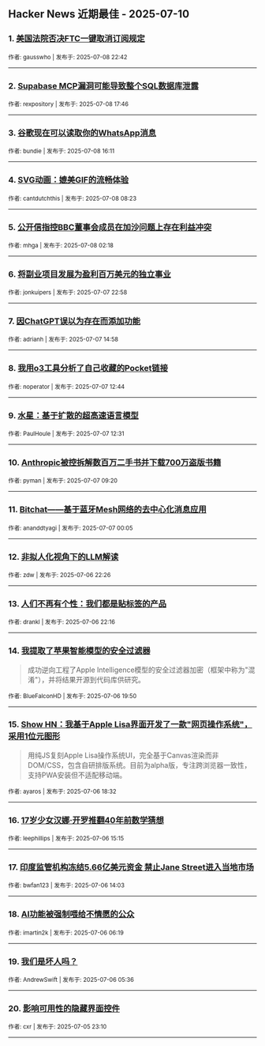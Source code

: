## Hacker News 近期最佳 - 2025-07-10


### 1. [美国法院否决FTC一键取消订阅规定](https://news.ycombinator.com/item?id=44504699)

<sub>作者: gausswho | 发布于: 2025-07-08 22:42</sub>

---

### 2. [Supabase MCP漏洞可能导致整个SQL数据库泄露](https://news.ycombinator.com/item?id=44502318)

<sub>作者: rexpository | 发布于: 2025-07-08 17:46</sub>

---

### 3. [谷歌现在可以读取你的WhatsApp消息](https://news.ycombinator.com/item?id=44501379)

<sub>作者: bundie | 发布于: 2025-07-08 16:11</sub>

---

### 4. [SVG动画：媲美GIF的流畅体验](https://news.ycombinator.com/item?id=44498133)

<sub>作者: cantdutchthis | 发布于: 2025-07-08 08:23</sub>

---

### 5. [公开信指控BBC董事会成员在加沙问题上存在利益冲突](https://news.ycombinator.com/item?id=44496391)

<sub>作者: mhga | 发布于: 2025-07-08 02:18</sub>

---

### 6. [将副业项目发展为盈利百万美元的独立事业](https://news.ycombinator.com/item?id=44495428)

<sub>作者: jonkuipers | 发布于: 2025-07-07 22:58</sub>

---

### 7. [因ChatGPT误以为存在而添加功能](https://news.ycombinator.com/item?id=44491071)

<sub>作者: adrianh | 发布于: 2025-07-07 14:58</sub>

---

### 8. [我用o3工具分析了自己收藏的Pocket链接](https://news.ycombinator.com/item?id=44489803)

<sub>作者: noperator | 发布于: 2025-07-07 12:44</sub>

---

### 9. [水星：基于扩散的超高速语言模型](https://news.ycombinator.com/item?id=44489690)

<sub>作者: PaulHoule | 发布于: 2025-07-07 12:31</sub>

---

### 10. [Anthropic被控拆解数百万二手书并下载700万盗版书籍](https://news.ycombinator.com/item?id=44488331)

<sub>作者: pyman | 发布于: 2025-07-07 09:20</sub>

---

### 11. [Bitchat——基于蓝牙Mesh网络的去中心化消息应用](https://news.ycombinator.com/item?id=44485342)

<sub>作者: ananddtyagi | 发布于: 2025-07-07 00:05</sub>

---

### 12. [非拟人化视角下的LLM解读](https://news.ycombinator.com/item?id=44484682)

<sub>作者: zdw | 发布于: 2025-07-06 22:26</sub>

---

### 13. [人们不再有个性：我们都是贴标签的产品](https://news.ycombinator.com/item?id=44484595)

<sub>作者: drankl | 发布于: 2025-07-06 22:16</sub>

---

### 14. [我提取了苹果智能模型的安全过滤器](https://news.ycombinator.com/item?id=44483485)
> 成功逆向工程了Apple Intelligence模型的安全过滤器加密（框架中称为"混淆"），并将结果开源到代码库供研究。

<sub>作者: BlueFalconHD | 发布于: 2025-07-06 19:50</sub>

---

### 15. [Show HN：我基于Apple Lisa界面开发了一款"网页操作系统"，采用1位元图形](https://news.ycombinator.com/item?id=44482965)
> 用纯JS复刻Apple Lisa操作系统UI，完全基于Canvas渲染而非DOM/CSS，包含自研排版系统。目前为alpha版，专注跨浏览器一致性，支持PWA安装但不适配移动端。

<sub>作者: ayaros | 发布于: 2025-07-06 18:32</sub>

---

### 16. [17岁少女汉娜·开罗推翻40年前数学猜想](https://news.ycombinator.com/item?id=44481441)

<sub>作者: leephillips | 发布于: 2025-07-06 15:15</sub>

---

### 17. [印度监管机构冻结5.66亿美元资金 禁止Jane Street进入当地市场](https://news.ycombinator.com/item?id=44480916)

<sub>作者: bwfan123 | 发布于: 2025-07-06 14:03</sub>

---

### 18. [AI功能被强制喂给不情愿的公众](https://news.ycombinator.com/item?id=44478279)

<sub>作者: imartin2k | 发布于: 2025-07-06 06:19</sub>

---

### 19. [我们是坏人吗？](https://news.ycombinator.com/item?id=44478115)

<sub>作者: AndrewSwift | 发布于: 2025-07-06 05:36</sub>

---

### 20. [影响可用性的隐藏界面控件](https://news.ycombinator.com/item?id=44476297)

<sub>作者: cxr | 发布于: 2025-07-05 23:10</sub>

---
